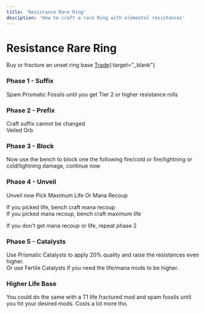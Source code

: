 ```yaml
---
title: 'Resistance Rare Ring'
desciption: 'How to craft a rare Ring with elemental resistances'
---
```


# Resistance Rare Ring

Buy or fracture an unset ring base
[Trade](https://www.pathofexile.com/trade/search/Affliction/gLbKWRPcQ){:target="\_blank"}

### Phase 1 - Suffix

Spam Prismatic Fossils until you get Tier 2 or higher resistance rolls

### Phase 2 - Prefix

Craft suffix cannot be changed\
Veiled Orb

### Phase 3 - Block

Now use the bench to block one the following fire/cold or fire/lightning or cold/lightning damage, continue now

### Phase 4 - Unveil

Unveil now
Pick Maximum Life Or Mana Recoup

If you picked life, bench craft mana recoup\
If you picked mana recoup, bench craft maximum life

If you don't get mana recoup or life, repeat phase 2

### Phase 5 - Catalysts

Use Prismatic Catalysts to apply 20% quality and raise the resistances even higher.\
Or use Fertile Catalysts if you need the life/mana mods to be higher.

### Higher Life Base

You could do the same with a T1 life fractured mod and spam fossils until you hit your desired mods. Costs a lot more tho.

